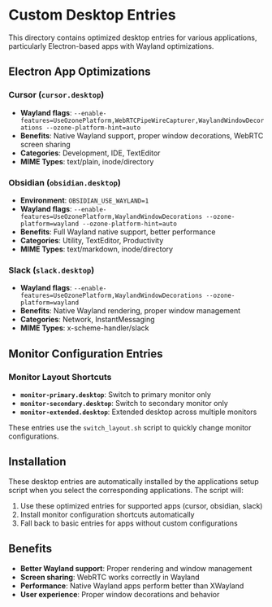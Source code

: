 # Custom Desktop Entries

This directory contains optimized desktop entries for various applications, particularly Electron-based apps with Wayland optimizations.

## Electron App Optimizations

### Cursor (`cursor.desktop`)
- **Wayland flags**: `--enable-features=UseOzonePlatform,WebRTCPipeWireCapturer,WaylandWindowDecorations --ozone-platform-hint=auto`
- **Benefits**: Native Wayland support, proper window decorations, WebRTC screen sharing
- **Categories**: Development, IDE, TextEditor
- **MIME Types**: text/plain, inode/directory

### Obsidian (`obsidian.desktop`)
- **Environment**: `OBSIDIAN_USE_WAYLAND=1`
- **Wayland flags**: `--enable-features=UseOzonePlatform,WaylandWindowDecorations --ozone-platform=wayland --ozone-platform-hint=auto`
- **Benefits**: Full Wayland native support, better performance
- **Categories**: Utility, TextEditor, Productivity
- **MIME Types**: text/markdown, inode/directory

### Slack (`slack.desktop`)
- **Wayland flags**: `--enable-features=UseOzonePlatform,WaylandWindowDecorations --ozone-platform=wayland`
- **Benefits**: Native Wayland rendering, proper window management
- **Categories**: Network, InstantMessaging
- **MIME Types**: x-scheme-handler/slack

## Monitor Configuration Entries

### Monitor Layout Shortcuts
- **`monitor-primary.desktop`**: Switch to primary monitor only
- **`monitor-secondary.desktop`**: Switch to secondary monitor only  
- **`monitor-extended.desktop`**: Extended desktop across multiple monitors

These entries use the `switch_layout.sh` script to quickly change monitor configurations.

## Installation

These desktop entries are automatically installed by the applications setup script when you select the corresponding applications. The script will:

1. Use these optimized entries for supported apps (cursor, obsidian, slack)
2. Install monitor configuration shortcuts automatically
3. Fall back to basic entries for apps without custom configurations

## Benefits

- **Better Wayland support**: Proper rendering and window management
- **Screen sharing**: WebRTC works correctly in Wayland
- **Performance**: Native Wayland apps perform better than XWayland
- **User experience**: Proper window decorations and behavior 